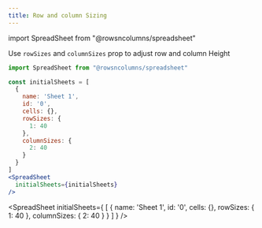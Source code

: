 ```yaml
---
title: Row and column Sizing
---
```

import SpreadSheet from "@rowsncolumns/spreadsheet"

Use `rowSizes` and `columnSizes` prop to adjust row and column Height


```jsx
import SpreadSheet from "@rowsncolumns/spreadsheet"

const initialSheets = [
  {
    name: 'Sheet 1',
    id: '0',
    cells: {},
    rowSizes: {
      1: 40
    },
    columnSizes: {
      2: 40
    }
  }
]
<SpreadSheet
  initialSheets={initialSheets}
/>

```

<SpreadSheet
  initialSheets={
    [
      {
        name: 'Sheet 1',
        id: '0',
        cells: {},
        rowSizes: {
          1: 40
        },
        columnSizes: {
          2: 40
        }
      }
    ]
  }
/>